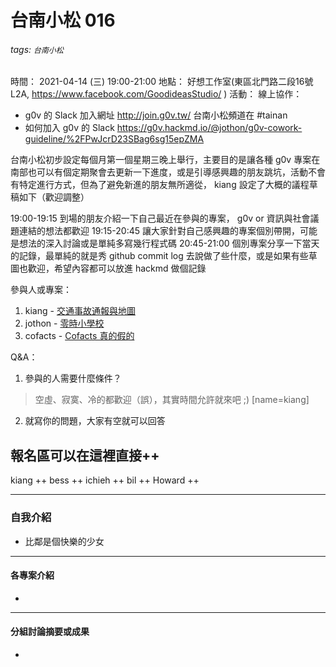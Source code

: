 台南小松 016
===
###### tags: `台南小松`
時間： 2021-04-14 (三) 19:00-21:00
地點： 好想工作室(東區北門路二段16號 L2A, https://www.facebook.com/GoodideasStudio/ )
活動：
線上協作：
- g0v 的 Slack 加入網址 http://join.g0v.tw/ 台南小松頻道在 #tainan
- 如何加入 g0v 的 Slack https://g0v.hackmd.io/@jothon/g0v-cowork-guideline/%2FPwJcrD23SBag6sg15epZMA

台南小松初步設定每個月第一個星期三晚上舉行，主要目的是讓各種 g0v 專案在南部也可以有個定期聚會去更新一下進度，或是引導感興趣的朋友跳坑，活動不會有特定進行方式，但為了避免新進的朋友無所適從， kiang 設定了大概的議程草稿如下（歡迎調整）

19:00-19:15 到場的朋友介紹一下自己最近在參與的專案， g0v or 資訊與社會議題連結的想法都歡迎
19:15-20:45 讓大家針對自己感興趣的專案個別帶開，可能是想法的深入討論或是單純多寫幾行程式碼
20:45-21:00 個別專案分享一下當天的記錄，最單純的就是秀 github commit log 去說做了些什麼，或是如果有些草圖也歡迎，希望內容都可以放進 hackmd 做個記錄

參與人或專案：
1. kiang - [交通事故通報與地圖](https://g0v.hackmd.io/@kiang/taiwan-traffic-accidents-report)
2. jothon - [零時小學校](https://g0v.hackmd.io/@jothon/Sch001-2021/)
3. cofacts - [Cofacts 真的假的](https://cofacts.tw)

Q&A：
1. 參與的人需要什麼條件？
>空虛、寂寞、冷的都歡迎（誤），其實時間允許就來吧 ;) [name=kiang]
2. 就寫你的問題，大家有空就可以回答

## 報名區可以在這裡直接++

kiang ++
bess ++
ichieh ++
bil ++
Howard ++


---
### 自我介紹
* 比鄰是個快樂的少女


---
#### 各專案介紹
* 

---
#### 分組討論摘要或成果
* 
